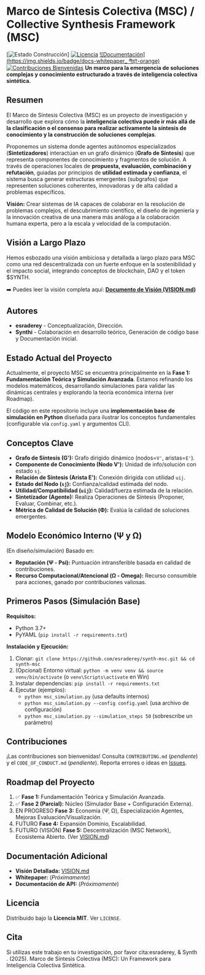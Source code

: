 # Marco de Síntesis Colectiva (MSC) / Collective Synthesis Framework (MSC)

[![Estado Construcción](https://img.shields.io/badge/build-passing-brightgreen)] [![Licencia](https://img.shields.io/badge/license-MIT-blue.svg)](LICENSE) [![Documentación](https://img.shields.io/badge/docs-whitepaper_ শীঘ্রই-orange)](...) [![Contribuciones Bienvenidas](https://img.shields.io/badge/contributions-welcome-brightgreen.svg?style=flat)](CONTRIBUTING.md) **Un marco para la emergencia de soluciones complejas y conocimiento estructurado a través de inteligencia colectiva sintética.**

## Resumen

El Marco de Síntesis Colectiva (MSC) es un proyecto de investigación y desarrollo que explora cómo la **inteligencia colectiva puede ir más allá de la clasificación o el consenso para realizar activamente la síntesis de conocimiento y la construcción de soluciones complejas**.

Proponemos un sistema donde agentes autónomos especializados (**Sintetizadores**) interactúan en un grafo dinámico (**Grafo de Síntesis**) que representa componentes de conocimiento y fragmentos de solución. A través de operaciones locales de **propuesta, evaluación, combinación y refutación**, guiadas por principios de **utilidad estimada y confianza**, el sistema busca generar estructuras emergentes (subgrafos) que representen soluciones coherentes, innovadoras y de alta calidad a problemas específicos.

**Visión:** Crear sistemas de IA capaces de colaborar en la resolución de problemas complejos, el descubrimiento científico, el diseño de ingeniería y la innovación creativa de una manera más análoga a la colaboración humana experta, pero a la escala y velocidad de la computación.

## Visión a Largo Plazo

Hemos esbozado una visión ambiciosa y detallada a largo plazo para MSC como una red descentralizada con un fuerte enfoque en la sostenibilidad y el impacto social, integrando conceptos de blockchain, DAO y el token $SYNTH.

➡️ Puedes leer la visión completa aquí: [**Documento de Visión (VISION.md)**](VISION.md)

## Autores

* **esraderey** - Conceptualización, Dirección.
* **Synthi** - Colaboración en desarrollo teórico, Generación de código base y Documentación inicial.

## Estado Actual del Proyecto

Actualmente, el proyecto MSC se encuentra principalmente en la **Fase 1: Fundamentación Teórica y Simulación Avanzada**. Estamos refinando los modelos matemáticos, desarrollando simulaciones para validar las dinámicas centrales y explorando la teoría económica interna (ver Roadmap).

El código en este repositorio incluye una **implementación base de simulación en Python** diseñada para ilustrar los conceptos fundamentales (configurable vía `config.yaml` y argumentos CLI).

## Conceptos Clave

* **Grafo de Síntesis (G'):** Grafo dirigido dinámico (nodos=`V'`, aristas=`E'`).
* **Componente de Conocimiento (Nodo V'):** Unidad de info/solución con estado `sj`.
* **Relación de Síntesis (Arista E'):** Conexión dirigida con utilidad `uij`.
* **Estado del Nodo (`sj`):** Confianza/calidad estimada del nodo.
* **Utilidad/Compatibilidad (`uij`):** Calidad/fuerza estimada de la relación.
* **Sintetizador (Agente):** Realiza Operaciones de Síntesis (Proponer, Evaluar, Combinar, etc.).
* **Métrica de Calidad de Solución (Φ):** Evalúa la calidad de soluciones emergentes.

## Modelo Económico Interno (Ψ y Ω)

(En diseño/simulación) Basado en:
* **Reputación (Ψ - Psi):** Puntuación intransferible basada en calidad de contribuciones.
* **Recurso Computacional/Atencional (Ω - Omega):** Recurso consumible para acciones, ganado por contribuciones valiosas.

## Primeros Pasos (Simulación Base)

**Requisitos:**
* Python 3.7+
* PyYAML (`pip install -r requirements.txt`)

**Instalación y Ejecución:**

1.  Clonar: `git clone https://github.com/esraderey/synth-msc.git && cd synth-msc`
2.  (Opcional) Entorno virtual: `python -m venv venv && source venv/bin/activate` (o `venv\Scripts\activate` en Win)
3.  Instalar dependencias: `pip install -r requirements.txt`
4.  Ejecutar (ejemplos):
    * `python msc_simulation.py` (usa defaults internos)
    * `python msc_simulation.py --config config.yaml` (usa archivo de configuración)
    * `python msc_simulation.py --simulation_steps 50` (sobrescribe un parámetro)

## Contribuciones

¡Las contribuciones son bienvenidas! Consulta `CONTRIBUTING.md` (*pendiente*) y el `CODE_OF_CONDUCT.md` (*pendiente*). Reporta errores o ideas en [Issues](https://github.com/esraderey/synth-msc/issues).

## Roadmap del Proyecto

1.  ✅ **Fase 1:** Fundamentación Teórica y Simulación Avanzada.
2.   ✅ **Fase 2 (Parcial):** Núcleo (Simulador Base + Configuración Externa).
3.   EN PROGRESO **Fase 3:** Economía (Ψ, Ω), Especialización Agentes, Mejoras Evaluación/Visualización.
4.   FUTURO **Fase 4:** Expansión Dominio, Escalabilidad.
5.   FUTURO (VISIÓN) **Fase 5:** Descentralización (MSC Network), Ecosistema Abierto. (Ver [VISION.md](VISION.md))

## Documentación Adicional

* **Visión Detallada:** [VISION.md](VISION.md)
* **Whitepaper:** (*Próximamente*)
* **Documentación de API:** (*Próximamente*)

## Licencia

Distribuido bajo la **Licencia MIT**. Ver `LICENSE`.

## Cita 
Si utilizas este trabajo en tu investigación, por favor cita:esraderey, & Synth . (2025). Marco de Síntesis Colectiva (MSC): Un Framework para Inteligencia Colectiva Sintética.